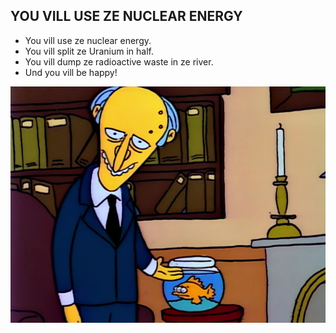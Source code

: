 ## YOU VILL USE ZE NUCLEAR ENERGY

- You vill use ze nuclear energy.
- You vill split ze Uranium in half.
- You vill dump ze radioactive waste in ze river.
- Und you vill be happy!

![Mr. Burns with his fish](burns-fish.jpg "the Demon Core was based")

